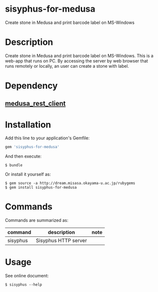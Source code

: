 # sisyphus-for-medusa

Create stone in Medusa and print barcode label on MS-Windows

# Description

Create stone in Medusa and print barcode label on MS-Windows.  This is
a web-app that runs on PC.  By accessing the server by web browser
that runs remotely or locally, an user can create a stone with label.

# Dependency

## [medusa_rest_client](https://github.com/misasa/medusa_rest_client "follow instruction")


# Installation

Add this line to your application's Gemfile:

```ruby
gem 'sisyphus-for-medusa'
```

And then execute:

    $ bundle

Or install it yourself as:

    $ gem source -a http://dream.misasa.okayama-u.ac.jp/rubygems
    $ gem install sisyphus-for-medusa

# Commands

Commands are summarized as:

| command          | description                                   | note                       |
|------------------|-----------------------------------------------|----------------------------|
| sisyphus         | Sisyphus HTTP server                          |                            |

# Usage

See online document:

    $ sisyphus --help
